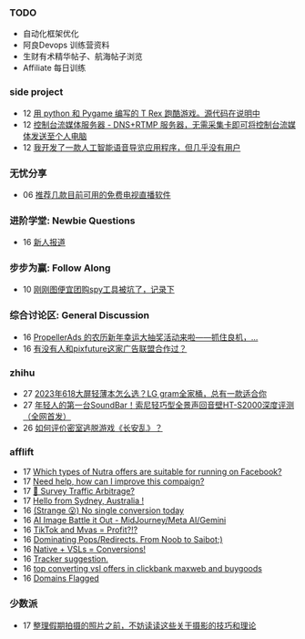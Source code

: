 ### TODO
-  自动化框架优化
-  阿良Devops 训练营资料
-  生财有术精华帖子、航海帖子浏览
-  Affiliate 每日训练

### side project
<!-- sideproject:START -->
-  12 [用 python 和 Pygame 编写的 T Rex 跑酷游戏。源代码在说明中](https://www.youtube.com/watch?v=pZySIXSelCA)
-  12 [控制台流媒体服务器 - DNS+RTMP 服务器，无需采集卡即可将控制台流媒体发送至个人电脑](https://github.com/Aioros/console-streaming-server)
-  12 [我开发了一款人工智能语音导览应用程序，但几乎没有用户](https://www.reddit.com/r/SideProject/comments/18gpp0e/ive_built_an_ai_audio_tour_app_but_have_almost_no/)<!-- sideproject:END -->


### 无忧分享
<!-- ruyo:START -->
-  06 [推荐几款目前可用的免费电视直播软件](https://51.ruyo.net/18608.html)<!-- ruyo:END -->

### 进阶学堂: Newbie Questions
<!-- advertcn1:START -->
-  16 [新人报道](https://www.advertcn.com/thread-113997-1-1.html)<!-- advertcn1:END -->

### 步步为赢: Follow Along
<!-- advertcn2:START -->
-  10 [刚刚图便宜团购spy工具被坑了，记录下](https://www.advertcn.com/thread-113954-1-1.html)<!-- advertcn2:END -->

### 综合讨论区: General Discussion
<!-- advertcn3:START -->
-  16 [PropellerAds 的农历新年幸运大抽奖活动来啦——抓住良机，...](https://www.advertcn.com/thread-114000-1-1.html)
-  16 [有没有人和pixfuture这家广告联盟合作过？](https://www.advertcn.com/thread-113996-1-1.html)<!-- advertcn3:END -->


### zhihu
<!-- zhihu:START -->
-  27 [2023年618大屏轻薄本怎么选？LG gram全家桶，总有一款适合你](http://zhuanlan.zhihu.com/p/632641888?utm_campaign=rss&utm_medium=rss&utm_source=rss&utm_content=title)
-  27 [年轻人的第一台SoundBar！索尼轻巧型全景声回音壁HT-S2000深度评测（全网首发）](http://zhuanlan.zhihu.com/p/630990296?utm_campaign=rss&utm_medium=rss&utm_source=rss&utm_content=title)
-  26 [如何评价密室逃脱游戏《长安乱》？](http://www.zhihu.com/question/563950552/answer/3045961312?utm_campaign=rss&utm_medium=rss&utm_source=rss&utm_content=title)<!-- zhihu:END -->

### afflift
<!-- afflift:START -->
-  17 [Which types of Nutra offers are suitable for running on Facebook?](https://afflift.com/f/threads/which-types-of-nutra-offers-are-suitable-for-running-on-facebook.12661/)
-  17 [Need help, how can I improve this compaign?](https://afflift.com/f/threads/need-help-how-can-i-improve-this-compaign.12660/)
-  17 [🚦 Survey Traffic Arbitrage?](https://afflift.com/f/threads/%F0%9F%9A%A6-survey-traffic-arbitrage.12508/)
-  17 [Hello from Sydney, Australia !](https://afflift.com/f/threads/hello-from-sydney-australia.12568/)
-  16 [&lpar;Strange 😮&rpar; No single conversion today](https://afflift.com/f/threads/strange-%F0%9F%98%AE-no-single-conversion-today.12657/)
-  16 [AI Image Battle it Out - MidJourney/Meta AI/Gemini](https://afflift.com/f/threads/ai-image-battle-it-out-midjourney-meta-ai-gemini.12658/)
-  16 [TikTok and Mvas = Profit?!?](https://afflift.com/f/threads/tiktok-and-mvas-profit.12659/)
-  16 [Dominating Pops/Redirects. From Noob to Saibot;&rpar;](https://afflift.com/f/threads/dominating-pops-redirects-from-noob-to-saibot.12496/)
-  16 [Native + VSLs = Conversions!](https://afflift.com/f/threads/native-vsls-conversions.10913/)
-  16 [Tracker suggestion.](https://afflift.com/f/threads/tracker-suggestion.12654/)
-  16 [top converting vsl offers in clickbank maxweb and buygoods](https://afflift.com/f/threads/top-converting-vsl-offers-in-clickbank-maxweb-and-buygoods.12645/)
-  16 [Domains Flagged](https://afflift.com/f/threads/domains-flagged.12655/)<!-- afflift:END -->

### 少数派
<!-- sspai:START -->
-  17 [整理假期拍摄的照片之前，不妨读读这些关于摄影的技巧和理论](https://sspai.com/post/75837)<!-- sspai:END -->
